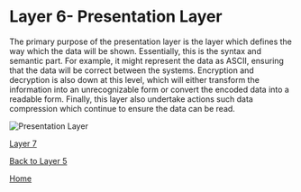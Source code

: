 # Layer 6- Presentation Layer

The primary purpose of the presentation layer is the layer which defines the way which the data will be shown. Essentially, this is the syntax and semantic part. For example, it might represent the data as ASCII, ensuring that the data will be correct between the systems. Encryption and decryption is also down at this level, which will either transform the information into an unrecognizable form or convert the encoded data into a readable form. Finally, this layer also undertake actions such data compression which continue to ensure the data can be read. 


![Presentation Layer](https://networkencyclopedia.com/wp-content/uploads/2019/10/presentation-layer-osi-model.jpg)



[Layer 7](Layer7.md)

[Back to Layer 5](Layer5.md)

[Home](README.md)
